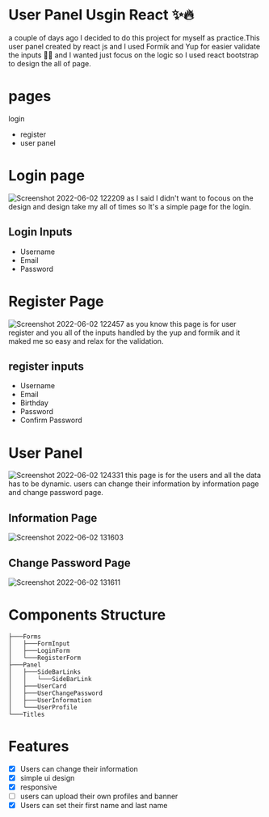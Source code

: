 # User Panel Usgin React ✨🔥
a couple of days ago I decided to do this project for myself as practice.This user panel created by react js and I used Formik and Yup for easier validate the inputs 🙂🎈 and I wanted just focus on the logic so I used react bootstrap to design the all of page.

# pages 
 login
- register
- user panel

# Login page
![Screenshot 2022-06-02 122209](https://user-images.githubusercontent.com/89915857/171581524-e5ae72f8-1a5e-4878-a339-703278d1462f.png)
as I said I didn't want to focous on the design and design take my all of times so It's a simple page for the login.
## Login Inputs
- Username 
- Email
- Password
# Register Page
![Screenshot 2022-06-02 122457](https://user-images.githubusercontent.com/89915857/171582086-05fc7f34-5131-464b-b468-c6b7e6a83a78.png)
as you know this page is for user register and you all of the inputs handled by the yup and formik and it maked me so easy and relax for the validation.
## register inputs
- Username
- Email
- Birthday
- Password
- Confirm Password

# User Panel
![Screenshot 2022-06-02 124331](https://user-images.githubusercontent.com/89915857/171585603-4845b892-8fff-49f3-b855-d8685e83468c.png)
this page is for the users and all the data has to be dynamic. users can change their information by information page and change password page.

## Information Page
![Screenshot 2022-06-02 131603](https://user-images.githubusercontent.com/89915857/171592246-cce8f8ab-1e63-4f5f-b8ec-39f94ef09b3e.png)


## Change Password Page
![Screenshot 2022-06-02 131611](https://user-images.githubusercontent.com/89915857/171592343-fc263921-41a8-4db5-adfc-1adc6e935a04.png)


# Components Structure
```
├───Forms
│   ├───FormInput
│   ├───LoginForm
│   └───RegisterForm
├───Panel
│   ├───SideBarLinks
│   │   └───SideBarLink
│   ├───UserCard
│   ├───UserChangePassword
│   ├───UserInformation
│   └───UserProfile
└───Titles
```

# Features
- [x] Users can change their information
- [x] simple ui design
- [x] responsive
- [ ] users can upload their own profiles and banner
- [x] Users can set their first name and last name
